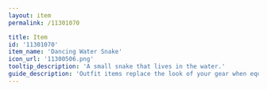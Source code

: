 ```yaml
---
layout: item
permalink: /11301070

title: Item
id: '11301070'
item_name: 'Dancing Water Snake'
icon_url: '11300506.png'
tooltip_description: 'A small snake that lives in the water.'
guide_description: 'Outfit items replace the look of your gear when equipped.'
---
```

